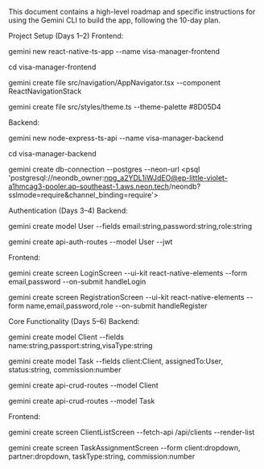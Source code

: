 This document contains a high-level roadmap and specific instructions for using the Gemini CLI to build the app, following the 10-day plan.

Project Setup (Days 1–2)
Frontend:

gemini new react-native-ts-app --name visa-manager-frontend

cd visa-manager-frontend

gemini create file src/navigation/AppNavigator.tsx --component ReactNavigationStack

gemini create file src/styles/theme.ts --theme-palette #8D05D4

Backend:

gemini new node-express-ts-api --name visa-manager-backend

cd visa-manager-backend

gemini create db-connection --postgres --neon-url <psql 'postgresql://neondb_owner:npg_a2YDL1iWJdEO@ep-little-violet-a1hmcag3-pooler.ap-southeast-1.aws.neon.tech/neondb?sslmode=require&channel_binding=require'>

Authentication (Days 3–4)
Backend:

gemini create model User --fields email:string,password:string,role:string

gemini create api-auth-routes --model User --jwt

Frontend:

gemini create screen LoginScreen --ui-kit react-native-elements --form email,password --on-submit handleLogin

gemini create screen RegistrationScreen --ui-kit react-native-elements --form name,email,password,role --on-submit handleRegister

Core Functionality (Days 5–6)
Backend:

gemini create model Client --fields name:string,passport:string,visaType:string

gemini create model Task --fields client:Client, assignedTo:User, status:string, commission:number

gemini create api-crud-routes --model Client

gemini create api-crud-routes --model Task

Frontend:

gemini create screen ClientListScreen --fetch-api /api/clients --render-list

gemini create screen TaskAssignmentScreen --form client:dropdown, partner:dropdown, taskType:string, commission:number